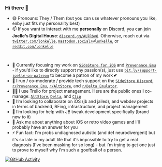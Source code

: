 ### Hi there 👋

- 😄 Pronouns: They / Them (but you can use whatever pronouns you like, enby just fits my personality best)
- 📫 If you want to interact with me **personally** on Discord, you can join **Joelle's Digital House**: [`discord.gg/AU7Rbv8`](https://bit.ly/joelles-digital-house-discord-invite). Otherwise, reach out via [`twitter.com/lonkelle`](https://bit.ly/lonkelle-twitter), [`mastodon.social/@lonkelle`](https://bit.ly/lonkelle-mastodon), or [`reddit.com/lonkelle`](https://bit.ly/lonkelle-reddit)

<br />

- 🔭 Currently focusing my work on [`SideStore for iOS`](https://bit.ly/sidestore-twitter) and [`Provenance Emu`](https://bit.ly/provenance-twitter) - if you'd like to directly support my passion(s), just use [`bit.ly/support-joelle-on-patreon`](https://bit.ly/support-joellestickney-on-patreon) to become a patron of my work 💕
- 🌱 I run / co-moderate / provide tech support on the [`SideStore Discord`](https://bit.ly/altmember-delta-general-chat), [`r/Provenance_Emu`](https://bit.ly/provenance-reddit), [`r/AltStore`](https://bit.ly/altstore-reddit), and [`r/Delta_Emulator`](https://bit.ly/delta-reddit).
- 👩‍💼 I use Trello for project management. Here are the public ones I co-manage: [`AltStore`](https://bit.ly/altstore-features), [`Delta`](https://bit.ly/delta-features), and [`Clip`](https://bit.ly/clip-features)
- 👯 I’m looking to collaborate on iOS (jb and jailed), and webdev projects in terms of backend, REing, infrastructure, and project management
- 🤔 I’m looking for help with JB tweak development specifically (brand new to it)
- 💬 Ask me about anything about iOS or retro video games and I'll probably have an answer for you
- ⚡ Fun fact: I'm probs undiagnosed autistic (and def neurodivergent) but it's so late in my adult life that it's impossible to try to get a real diagnosis (I've been masking for so long) - but I'm trying to get one just to prove to myself why I'm such a goofball of a person.

[![GitHub Activity](https://github-readme-stats.vercel.app/api?username=lonkelle&count_private=true&theme=dark&show_icons=true&icon_color=0BE7EE&hide_border=true)](https://github.com/anuraghazra/github-readme-stats)
